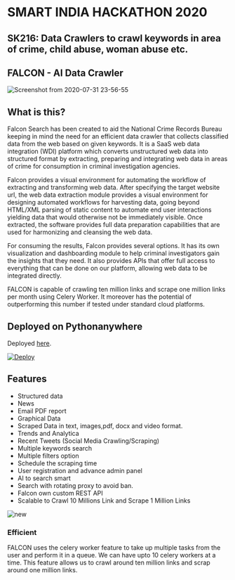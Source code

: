 # SMART INDIA HACKATHON 2020

## SK216: Data Crawlers to crawl keywords in area of crime, child abuse, woman abuse etc.

## FALCON - AI Data Crawler

![Screenshot from 2020-07-31 23-56-55](https://user-images.githubusercontent.com/28597524/89068756-872ed980-d38f-11ea-99ca-829d82cc43f9.png "FALCON")

## What is this?
Falcon Search has been created to aid the National Crime Records Bureau keeping in mind the need for an efficient data crawler that collects classified data from the web based on given keywords. It is a SaaS web data integration (WDI) platform which converts unstructured web data into structured format by extracting, preparing and integrating web data in areas of crime for consumption in criminal investigation agencies. 


Falcon provides a visual environment for automating the workflow of extracting and transforming web data. After specifying the target website url, the web data extraction module provides a visual environment for designing automated workflows for harvesting data, going beyond HTML/XML parsing of static content to automate end user interactions yielding data that would otherwise not be immediately visible. Once extracted, the software provides full data preparation capabilities that are used for harmonizing and cleansing the web data. 

For consuming the results, Falcon provides several options. It has its own visualization and dashboarding module to help criminal investigators gain the insights that they need. It also provides APIs that offer full access to everything that can be done on our platform, allowing web data to be integrated directly.  


FALCON is capable of crawling ten million links and scrape one million links per month using Celery Worker. It moreover has the potential of outperforming this number if tested under standard cloud platforms. 


## Deployed on Pythonanywhere

Deployed [here](http://sih2020sk216slytherin.pythonanywhere.com "here").

[![Deploy](https://www.pythonanywhere.com/static/anywhere/images/PA-logo.svg)](http://sih2020sk216slytherin.pythonanywhere.com)



## Features
- Structured data
- News 
- Email PDF report
- Graphical Data
- Scraped Data in text, images,pdf, docx and video format.
- Trends and Analytica
- Recent Tweets (Social Media Crawling/Scraping)
- Multiple keywords search
- Multiple filters option
- Schedule the scraping time
- User registration and advance admin panel
- AI to search smart
- Search with rotating proxy to avoid ban.
- Falcon own custom REST API
- Scalable to Crawl 10 Millions Link and Scrape 1 Million Links


![new](https://user-images.githubusercontent.com/28597524/89068995-ec82ca80-d38f-11ea-95a1-5a03eb366428.png "FALCON Results")




### Efficient
FALCON uses the celery worker feature to take up multiple tasks from the user and perform it in a queue.
We can have upto 10 celery workers at a time. This feature allows us to crawl around ten million links and scrap around one million links.






